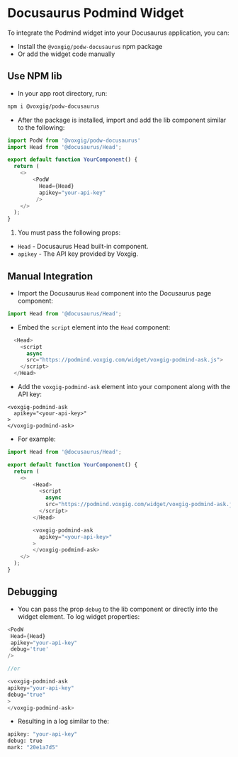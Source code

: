 
# Docusaurus Podmind Widget

To integrate the Podmind widget into your Docusaurus application, you can:
- Install the `@voxgig/podw-docusaurus` npm package
- Or add the widget code manually

## Use NPM lib

- In your app root directory, run:

```bash
npm i @voxgig/podw-docusaurus 
```

- After the package is installed, import and add the lib component similar to the following:

```javascript
import PodW from '@voxgig/podw-docusaurus'
import Head from '@docusaurus/Head';

export default function YourComponent() {
  return (
    <>
        <PodW
          Head={Head}
          apikey="your-api-key"
         />
    </>
  );
}
```
1. You must pass the following props:
- `Head` - Docusaurus Head built-in component.
- `apikey` - The API key provided by Voxgig.

## Manual Integration

- Import the Docusaurus `Head` component into the Docusaurus page component:

```javascript
import Head from '@docusaurus/Head';
```
- Embed the `script` element into the `Head` component:

```javascript
  <Head>
    <script
      async
      src="https://podmind.voxgig.com/widget/voxgig-podmind-ask.js">
    </script>
  </Head>
```
- Add the `voxgig-podmind-ask` element into your component along with the API key:

```javasctipt
<voxgig-podmind-ask
  apikey="<your-api-key>"
>
</voxgig-podmind-ask>
```
- For example:

```javascript
import Head from '@docusaurus/Head';

export default function YourComponent() {
  return (
    <>
        <Head>
          <script
            async
            src="https://podmind.voxgig.com/widget/voxgig-podmind-ask.js">
          </script>
        </Head>

        <voxgig-podmind-ask
          apikey="<your-api-key>"
        >
        </voxgig-podmind-ask>
    </>
  );
}
```

## Debugging

- You can pass the prop `debug` to the lib component or directly into the widget element. To log widget properties:

```javascript
<PodW
 Head={Head}
 apikey="your-api-key"
 debug='true'
/>

//or 

<voxgig-podmind-ask 
apikey="your-api-key"
debug="true"
>
</voxgig-podmind-ask>
```

- Resulting in a log similar to the:
```bash
apikey: "your-api-key"
debug: true
mark: "20e1a7d5"
```
